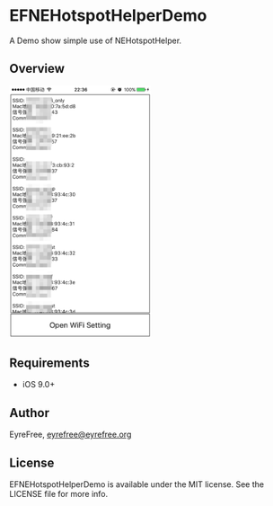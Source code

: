 # EFNEHotspotHelperDemo

A Demo show simple use of NEHotspotHelper.

## Overview

<img src="assets/screenshot.png" width = "50%"/>

## Requirements

- iOS 9.0+

## Author

EyreFree, eyrefree@eyrefree.org

## License

EFNEHotspotHelperDemo is available under the MIT license. See the LICENSE file for more info.
